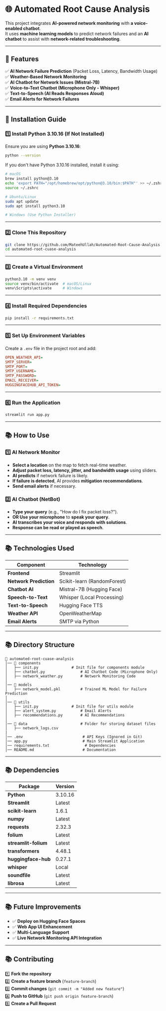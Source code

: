 # 🌐 Automated Root Cause Analysis

This project integrates **AI-powered network monitoring** with **a voice-enabled chatbot**.  
It uses **machine learning models** to predict network failures and an **AI chatbot** to assist with **network-related troubleshooting**.

---

## **🚀 Features**
✅ **AI Network Failure Prediction** (Packet Loss, Latency, Bandwidth Usage)  
✅ **Weather-Based Network Monitoring**  
✅ **AI Chatbot for Network Issues (Mistral-7B)**  
✅ **Voice-to-Text Chatbot (Microphone Only - Whisper)**  
✅ **Text-to-Speech (AI Reads Responses Aloud)**  
✅ **Email Alerts for Network Failures**  

---

## **📌 Installation Guide**
### **1️⃣ Install Python 3.10.16 (If Not Installed)**
Ensure you are using **Python 3.10.16**:

```bash
python --version
```
If you don't have Python 3.10.16 installed, install it using:

```bash
# macOS
brew install python@3.10
echo 'export PATH="/opt/homebrew/opt/python@3.10/bin:$PATH"' >> ~/.zshrc
source ~/.zshrc

# Ubuntu/Linux
sudo apt update
sudo apt install python3.10

# Windows (Use Python Installer)
```

---

### **2️⃣ Clone This Repository**
```bash
git clone https://github.com/MateehUllah/Automated-Root-Cause-Analysis.git
cd automated-root-cuase-analysis
```

---

### **3️⃣ Create a Virtual Environment**
```bash
python3.10 -m venv venv
source venv/bin/activate  # macOS/Linux
venv\Scripts\activate     # Windows
```

---

### **4️⃣ Install Required Dependencies**
```bash
pip install -r requirements.txt
```

---

### **5️⃣ Set Up Environment Variables**
Create a `.env` file in the project root and add:

```ini
OPEN_WEATHER_API=
SMTP_SERVER=
SMTP_PORT=
SMTP_USERNAME=
SMTP_PASSWORD=
EMAIL_RECEIVER=
HUGGINGFACEHUB_API_TOKEN=
```

---

### **6️⃣ Run the Application**
```bash
streamlit run app.py
```

---

## **📚 How to Use**
### **1️⃣ AI Network Monitor**
- **Select a location** on the map to fetch real-time weather.
- **Adjust packet loss, latency, jitter, and bandwidth usage** using sliders.
- **AI predicts** if network failure is likely.
- **If failure is detected**, AI provides **mitigation recommendations**.
- **Send email alerts** if necessary.

### **2️⃣ AI Chatbot (NetBot)**
- **Type your query** (e.g., "How do I fix packet loss?").
- **OR Use your microphone** to **speak your query**.
- **AI transcribes your voice and responds with solutions**.
- **Response can be read or played as speech**.

---

## **📚 Technologies Used**
| Component | Technology |
|-----------|------------|
| **Frontend** | Streamlit |
| **Network Prediction** | Scikit-learn (RandomForest) |
| **Chatbot AI** | Mistral-7B (Hugging Face) |
| **Speech-to-Text** | Whisper (Local Processing) |
| **Text-to-Speech** | Hugging Face TTS |
| **Weather API** | OpenWeatherMap |
| **Email Alerts** | SMTP via Python |

---

## **📚 Directory Structure**
```
📂 automated-root-cuase-analysis
│── 📂 components
│   ├── init.py               # Init file for components module
│   ├── chatbot.py                # AI Chatbot Code (Microphone Only)
│   ├── network_weather.py        # Network Monitoring Code
│
│── 📂 models
│   ├── network_model.pkl         # Trained ML Model for Failure Prediction
│
│── 📂 utils
│   ├── init.py               # Init file for utils module
│   ├── alert_system.py           # Email Alerts
│   ├── recommendations.py        # AI Recommendations
│
│── 📂 data                        # Folder for storing dataset files
│   ├── network_logs.csv
|
│── .env                           # API Keys (Ignored in Git)
│── app.py                         # Main Streamlit Application
│── requirements.txt                # Dependencies
│── README.md                      # Documentation
```

---

## **📚 Dependencies**
| Package | Version |
|---------|---------|
| **Python** | 3.10.16 |
| **Streamlit** | Latest |
| **scikit-learn** | 1.6.1 |
| **numpy** | Latest |
| **requests** | 2.32.3 |
| **folium** | Latest |
| **streamlit-folium** | Latest |
| **transformers** | 4.48.1 |
| **huggingface-hub** | 0.27.1 |
| **whisper** | Local |
| **soundfile** | Latest |
| **librosa** | Latest |

---

## **📚 Future Improvements**
- ✅ **Deploy on Hugging Face Spaces**
- ✅ **Web App UI Enhancement**
- ✅ **Multi-Language Support**
- ✅ **Live Network Monitoring API Integration**

---

## **📚 Contributing**
1️⃣ **Fork the repository**  
2️⃣ **Create a feature branch** (`feature-branch`)  
3️⃣ **Commit changes** (`git commit -m "Added new feature"`)  
4️⃣ **Push to GitHub** (`git push origin feature-branch`)  
5️⃣ **Create a Pull Request**  


